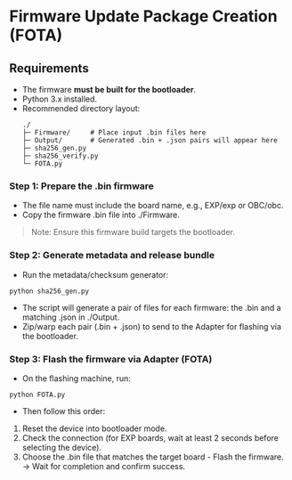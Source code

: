 # Firmware Update Package Creation (FOTA)

## Requirements
- The firmware **must be built for the bootloader**.
- Python 3.x installed.
- Recommended directory layout:
  ```text
  ./
  ├─ Firmware/     # Place input .bin files here
  ├─ Output/       # Generated .bin + .json pairs will appear here
  ├─ sha256_gen.py
  ├─ sha256_verify.py  
  └─ FOTA.py
### Step 1: Prepare the .bin firmware
 - The file name must include the board name, e.g., EXP/exp or OBC/obc.
 - Copy the firmware .bin file into ./Firmware.
> Note: Ensure this firmware build targets the bootloader.

### Step 2: Generate metadata and release bundle
 - Run the metadata/checksum generator:
```
python sha256_gen.py
```
 - The script will generate a pair of files for each firmware: the .bin and a matching .json in ./Output.
 - Zip/warp each pair (.bin + .json) to send to the Adapter for flashing via the bootloader.

### Step 3: Flash the firmware via Adapter (FOTA)
 - On the flashing machine, run:
```
python FOTA.py
```
 - Then follow this order:
  1. Reset the device into bootloader mode.
  2. Check the connection (for EXP boards, wait at least 2 seconds before selecting the device).
  4. Choose the .bin file that matches the target board - Flash the firmware. <br /> -> Wait for completion and confirm success.


